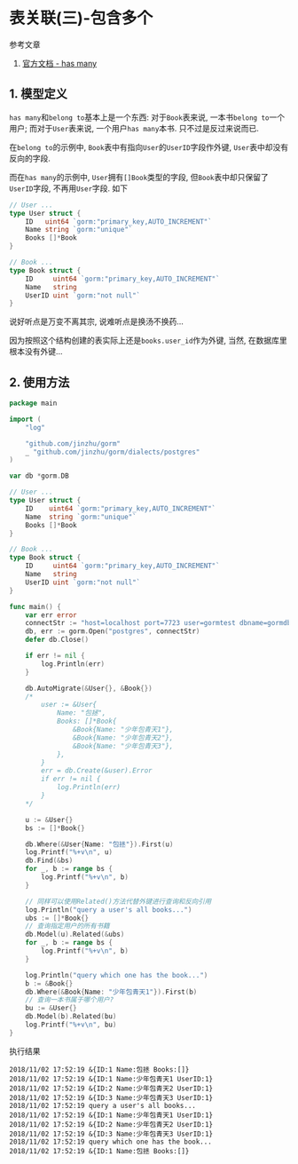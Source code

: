 # 表关联(三)-包含多个

参考文章

1. [官方文档 - has many](http://gorm.io/docs/has_many.html)

## 1. 模型定义

`has many`和`belong to`基本上是一个东西: 对于`Book`表来说, 一本书`belong to`一个用户; 而对于`User`表来说, 一个用户`has many`本书. 只不过是反过来说而已.

在`belong to`的示例中, `Book`表中有指向`User`的`UserID`字段作外键, `User`表中却没有反向的字段.

而在`has many`的示例中, `User`拥有`[]Book`类型的字段, 但`Book`表中却只保留了`UserID`字段, 不再用`User`字段. 如下

```go
// User ...
type User struct {
	ID   uint64 `gorm:"primary_key,AUTO_INCREMENT"`
    Name string `gorm:"unique"`
    Books []*Book
}

// Book ...
type Book struct {
	ID     uint64 `gorm:"primary_key,AUTO_INCREMENT"`
	Name   string
	UserID uint `gorm:"not null"`
}
```

说好听点是万变不离其宗, 说难听点是换汤不换药...

因为按照这个结构创建的表实际上还是`books.user_id`作为外键, 当然, 在数据库里根本没有外键...

## 2. 使用方法

```go
package main

import (
	"log"

	"github.com/jinzhu/gorm"
	_ "github.com/jinzhu/gorm/dialects/postgres"
)

var db *gorm.DB

// User ...
type User struct {
	ID    uint64 `gorm:"primary_key,AUTO_INCREMENT"`
	Name  string `gorm:"unique"`
	Books []*Book
}

// Book ...
type Book struct {
	ID     uint64 `gorm:"primary_key,AUTO_INCREMENT"`
	Name   string
	UserID uint `gorm:"not null"`
}

func main() {
	var err error
	connectStr := "host=localhost port=7723 user=gormtest dbname=gormdb sslmode=disable password=123456"
	db, err := gorm.Open("postgres", connectStr)
	defer db.Close()

	if err != nil {
		log.Println(err)
	}

	db.AutoMigrate(&User{}, &Book{})
	/*
		user := &User{
			Name: "包拯",
			Books: []*Book{
				&Book{Name: "少年包青天1"},
				&Book{Name: "少年包青天2"},
				&Book{Name: "少年包青天3"},
			},
		}
		err = db.Create(&user).Error
		if err != nil {
			log.Println(err)
		}
	*/

	u := &User{}
	bs := []*Book{}

	db.Where(&User{Name: "包拯"}).First(u)
	log.Printf("%+v\n", u)
	db.Find(&bs)
	for _, b := range bs {
		log.Printf("%+v\n", b)
	}

	// 同样可以使用Related()方法代替外键进行查询和反向引用
	log.Println("query a user's all books...")
	ubs := []*Book{}
	// 查询指定用户的所有书籍
	db.Model(u).Related(&ubs)
	for _, b := range bs {
		log.Printf("%+v\n", b)
	}

	log.Println("query which one has the book...")
	b := &Book{}
	db.Where(&Book{Name: "少年包青天1"}).First(b)
	// 查询一本书属于哪个用户?
	bu := &User{}
	db.Model(b).Related(bu)
	log.Printf("%+v\n", bu)
}
```

执行结果

```
2018/11/02 17:52:19 &{ID:1 Name:包拯 Books:[]}
2018/11/02 17:52:19 &{ID:1 Name:少年包青天1 UserID:1}
2018/11/02 17:52:19 &{ID:2 Name:少年包青天2 UserID:1}
2018/11/02 17:52:19 &{ID:3 Name:少年包青天3 UserID:1}
2018/11/02 17:52:19 query a user's all books...
2018/11/02 17:52:19 &{ID:1 Name:少年包青天1 UserID:1}
2018/11/02 17:52:19 &{ID:2 Name:少年包青天2 UserID:1}
2018/11/02 17:52:19 &{ID:3 Name:少年包青天3 UserID:1}
2018/11/02 17:52:19 query which one has the book...
2018/11/02 17:52:19 &{ID:1 Name:包拯 Books:[]}
```